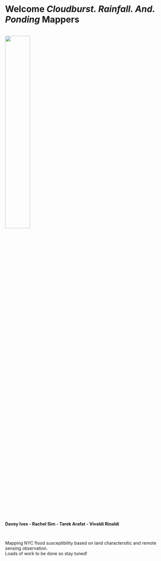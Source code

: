 # Welcome *Cloudburst. Rainfall. And. Ponding* Mappers

<br>

<img src="https://cusp.nyu.edu/wp-content/uploads/2017/12/PNG-logo-01.png" width="40%" height="40%">

<br>

**Davey Ives - Rachel Sim - Tarek Arafat - Vivaldi Rinaldi**

<br>

Mapping NYC flood susceptibility based on land charactersitic and remote sensing observation.
<br>
Loads of work to be done so stay tuned!
